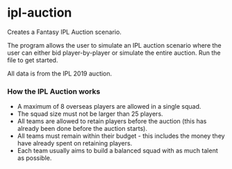 # ipl-auction
Creates a Fantasy IPL Auction scenario.

The program allows the user to simulate an IPL auction scenario where the user can either bid player-by-player or simulate the entire auction. Run the file to get started.

All data is from the IPL 2019 auction.
### How the IPL Auction works
* A maximum of 8 overseas players are allowed in a single squad.
* The squad size must not be larger than 25 players.
* All teams are allowed to retain players before the auction (this has already been done before the auction starts).
* All teams must remain within their budget - this includes the money they have already spent on retaining players.
* Each team usually aims to build a balanced squad with as much talent as possible.
